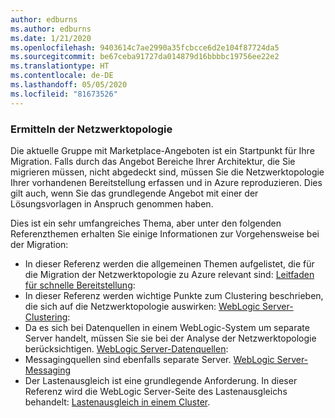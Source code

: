 ```yaml
---
author: edburns
ms.author: edburns
ms.date: 1/21/2020
ms.openlocfilehash: 9403614c7ae2990a35fcbcce6d2e104f87724da5
ms.sourcegitcommit: be67ceba91727da014879d16bbbbc19756ee22e2
ms.translationtype: HT
ms.contentlocale: de-DE
ms.lasthandoff: 05/05/2020
ms.locfileid: "81673526"
---
```

### <a name="determine-the-network-topology"></a>Ermitteln der Netzwerktopologie

Die aktuelle Gruppe mit Marketplace-Angeboten ist ein Startpunkt für Ihre Migration. Falls durch das Angebot Bereiche Ihrer Architektur, die Sie migrieren müssen, nicht abgedeckt sind, müssen Sie die Netzwerktopologie Ihrer vorhandenen Bereitstellung erfassen und in Azure reproduzieren. Dies gilt auch, wenn Sie das grundlegende Angebot mit einer der Lösungsvorlagen in Anspruch genommen haben.

Dies ist ein sehr umfangreiches Thema, aber unter den folgenden Referenzthemen erhalten Sie einige Informationen zur Vorgehensweise bei der Migration:

* In dieser Referenz werden die allgemeinen Themen aufgelistet, die für die Migration der Netzwerktopologie zu Azure relevant sind: [Leitfaden für schnelle Bereitstellung](https://docs.oracle.com/en/middleware/fusion-middleware/weblogic-server/12.2.1.4/intro/deploying.html#GUID-E0BE4A3E-44CD-4C95-9540-7A850BF02F6A):
* In dieser Referenz werden wichtige Punkte zum Clustering beschrieben, die sich auf die Netzwerktopologie auswirken: [WebLogic Server-Clustering](https://docs.oracle.com/en/middleware/fusion-middleware/weblogic-server/12.2.1.4/intro/clustering.html#GUID-E39A18C2-B990-485F-BFB1-0549250FABFE):
* Da es sich bei Datenquellen in einem WebLogic-System um separate Server handelt, müssen Sie sie bei der Analyse der Netzwerktopologie berücksichtigen. [WebLogic Server-Datenquellen](https://docs.oracle.com/en/middleware/fusion-middleware/weblogic-server/12.2.1.4/intro/jdbc.html#GUID-9FD5F552-B2E4-4FEC-8C10-503A08764B52):
* Messagingquellen sind ebenfalls separate Server. [WebLogic Server-Messaging](https://docs.oracle.com/en/middleware/fusion-middleware/weblogic-server/12.2.1.4/intro/jms.html#GUID-3B5F647D-E001-413B-AC6A-1E103BDBA93F)
* Der Lastenausgleich ist eine grundlegende Anforderung. In dieser Referenz wird die WebLogic Server-Seite des Lastenausgleichs behandelt: [Lastenausgleich in einem Cluster](https://docs.oracle.com/en/middleware/fusion-middleware/weblogic-server/12.2.1.4/clust/load_balancing.html#GUID-B8F6DE4B-1AAC-428B-878B-BFDCE161C054).
